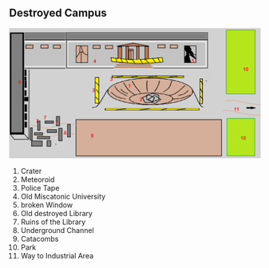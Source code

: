 
## Destroyed Campus
![destroyedcampus](https://github.com/LittleBeasts/documentation/blob/master/basicconcepts/theworld/arkhamSketches/Crater/Crater.png)
1. Crater
2. Meteoroid
3. Police Tape
4. Old Miscatonic University
5. broken Window
6. Old destroyed Library
7. Ruins of the Library
8. Underground Channel
9. Catacombs
10. Park
11. Way to Industrial Area
